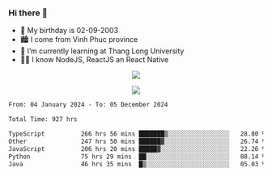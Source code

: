 ### Hi there 👋
- 🎂 My birthday is 02-09-2003
- 🏙️ I come from Vinh Phuc province
- 🌱 I’m currently learning at Thang Long University
- 🧑‍💻 I know NodeJS, ReactJS an React Native
<p align="center"><img src="https://github-readme-stats.vercel.app/api?username=tmquang0209&show_icons=true&theme=gradient"></p>
<p align="center"><img src="https://github-readme-stats.vercel.app/api/top-langs/?username=tmquang0209&hide=scss,css&langs_count=10"></p>
<!--START_SECTION:waka-->

```txt
From: 04 January 2024 - To: 05 December 2024

Total Time: 927 hrs

TypeScript          266 hrs 56 mins ███████▒░░░░░░░░░░░░░░░░░   28.80 %
Other               247 hrs 50 mins ██████▓░░░░░░░░░░░░░░░░░░   26.74 %
JavaScript          206 hrs 20 mins █████▓░░░░░░░░░░░░░░░░░░░   22.26 %
Python              75 hrs 29 mins  ██░░░░░░░░░░░░░░░░░░░░░░░   08.14 %
Java                46 hrs 35 mins  █▒░░░░░░░░░░░░░░░░░░░░░░░   05.03 %
```

<!--END_SECTION:waka-->
